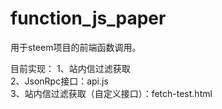 # function_js_paper

用于steem项目的前端函数调用。

目前实现：
1、站内信过滤获取  
2、JsonRpc接口：api.js  
3、站内信过滤获取（自定义接口）：fetch-test.html  
